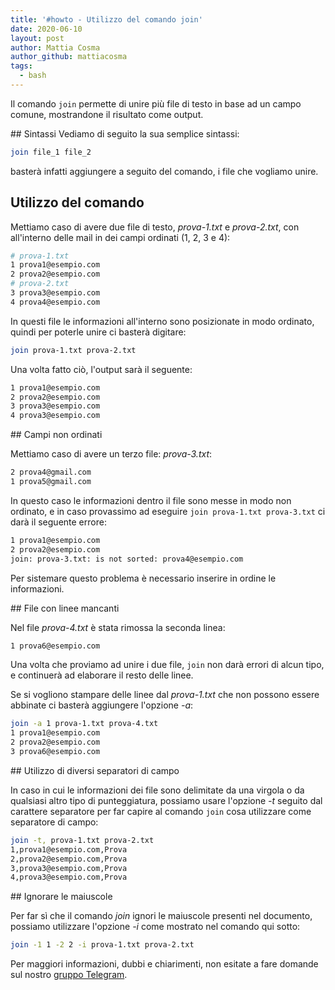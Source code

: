 ```yaml
---
title: '#howto - Utilizzo del comando join'
date: 2020-06-10
layout: post
author: Mattia Cosma
author_github: mattiacosma
tags:
  - bash
---
```

Il comando `join` permette di unire più file di testo in base ad un campo comune, mostrandone il risultato come output.

## Sintassi
Vediamo di seguito la sua semplice sintassi:

```bash
join file_1 file_2
```

basterà infatti aggiungere a seguito del comando, i file che vogliamo unire.

## Utilizzo del comando

Mettiamo caso di avere due file di testo, *prova-1.txt* e *prova-2.txt*, con all'interno delle mail in dei campi ordinati (1, 2, 3 e 4):

```bash
# prova-1.txt
1 prova1@esempio.com
2 prova2@esempio.com
# prova-2.txt
3 prova3@esempio.com
4 prova4@esempio.com
```

In questi file le informazioni all'interno sono posizionate in modo ordinato, quindi per poterle unire ci basterà digitare:

```bash
join prova-1.txt prova-2.txt
```

Una volta fatto ciò, l'output sarà il seguente:

```bash
1 prova1@esempio.com
2 prova2@esempio.com
3 prova3@esempio.com
4 prova3@esempio.com
```

## Campi non ordinati

Mettiamo caso di avere un terzo file: *prova-3.txt*:

```bash
2 prova4@gmail.com
1 prova5@gmail.com
```

In questo caso le informazioni dentro il file sono messe in modo non ordinato, e in caso provassimo ad eseguire `join prova-1.txt prova-3.txt` ci darà il seguente errore:

```bash
1 prova1@esempio.com
2 prova2@esempio.com
join: prova-3.txt: is not sorted: prova4@esempio.com
```

Per sistemare questo problema è necessario inserire in ordine le informazioni.

## File con linee mancanti

Nel file *prova-4.txt* è stata rimossa la seconda linea:

```bash
1 prova6@esempio.com
```

Una volta che proviamo ad unire i due file, `join` non darà errori di alcun tipo, e continuerà ad elaborare il resto delle linee.

Se si vogliono stampare delle linee dal *prova-1.txt* che non possono essere abbinate ci basterà aggiungere l'opzione *-a*:

```bash
join -a 1 prova-1.txt prova-4.txt
1 prova1@esempio.com
2 prova2@esempio.com
3 prova6@esempio.com
```

## Utilizzo di diversi separatori di campo

In caso in cui le informazioni dei file sono delimitate da una virgola o da qualsiasi altro tipo di punteggiatura, possiamo usare l'opzione *-t* seguito dal carattere separatore per far capire al comando `join` cosa utilizzare come separatore di campo:

```bash
join -t, prova-1.txt prova-2.txt
1,prova1@esempio.com,Prova
2,prova2@esempio.com,Prova
3,prova3@esempio.com,Prova
4,prova3@esempio.com,Prova
```

## Ignorare le maiuscole

Per far sì che il comando *join* ignori le maiuscole presenti nel documento, possiamo utilizzare l'opzione *-i* come mostrato nel comando qui sotto:

```bash
join -1 1 -2 2 -i prova-1.txt prova-2.txt
```

Per maggiori informazioni, dubbi e chiarimenti, non esitate a fare domande sul nostro [gruppo Telegram](https://t.me/linuxpeople).